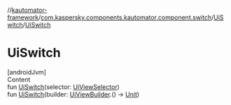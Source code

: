 //[kautomator-framework](../../index.md)/[com.kaspersky.components.kautomator.component.switch](../index.md)/[UiSwitch](index.md)/[UiSwitch](-ui-switch.md)



# UiSwitch  
[androidJvm]  
Content  
fun [UiSwitch](-ui-switch.md)(selector: [UiViewSelector](../../com.kaspersky.components.kautomator.component.common.builders/-ui-view-selector/index.md))  
fun [UiSwitch](-ui-switch.md)(builder: [UiViewBuilder](../../com.kaspersky.components.kautomator.component.common.builders/-ui-view-builder/index.md).() -> [Unit](https://kotlinlang.org/api/latest/jvm/stdlib/kotlin/-unit/index.html))  



